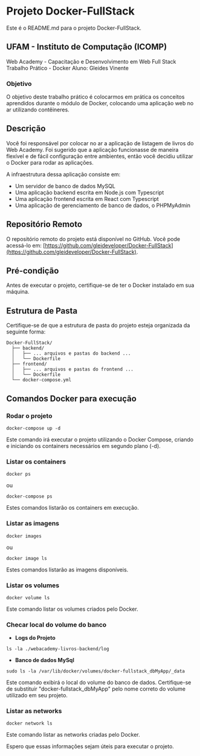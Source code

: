 # Projeto Docker-FullStack

Este é o README.md para o projeto Docker-FullStack.

## UFAM - Instituto de Computação (ICOMP)

Web Academy - Capacitação e Desenvolvimento em Web Full Stack
Trabalho Prático - Docker
Aluno: Gleides Vinente

### Objetivo

O objetivo deste trabalho prático é colocarmos em prática os conceitos aprendidos durante o módulo de Docker, colocando uma aplicação web no ar utilizando contêineres.

## Descrição

Você foi responsável por colocar no ar a aplicação de listagem de livros do Web Academy. Foi sugerido que a aplicação funcionasse de maneira flexível e de fácil configuração entre ambientes, então você decidiu utilizar o Docker para rodar as aplicações.

A infraestrutura dessa aplicação consiste em:

- Um servidor de banco de dados MySQL
- Uma aplicação backend escrita em Node.js com Typescript
- Uma aplicação frontend escrita em React com Typescript
- Uma aplicação de gerenciamento de banco de dados, o PHPMyAdmin

## Repositório Remoto

O repositório remoto do projeto está disponível no GitHub.
Você pode acessá-lo em: [https://github.com/gleideveloper/Docker-FullStack](https://github.com/gleideveloper/Docker-FullStack).

## Pré-condição

Antes de executar o projeto, certifique-se de ter o Docker instalado em sua máquina.

## Estrutura de Pasta

Certifique-se de que a estrutura de pasta do projeto esteja organizada da seguinte forma:

```
Docker-FullStack/
  ├── backend/
  │   ├── ... arquivos e pastas do backend ...
  │   └── Dockerfile
  ├── frontend/
  │   ├── ... arquivos e pastas do frontend ...
  │   └── Dockerfile
  └── docker-compose.yml
```

## Comandos Docker para execução

### Rodar o projeto

```
docker-compose up -d
```

Este comando irá executar o projeto utilizando o Docker Compose, criando e iniciando os containers necessários em segundo plano (-d).

### Listar os containers

```
docker ps
```

ou

```
docker-compose ps
```

Estes comandos listarão os containers em execução.

### Listar as imagens

```
docker images
```

ou

```
docker image ls
```

Estes comandos listarão as imagens disponíveis.

### Listar os volumes

```
docker volume ls
```

Este comando listar os volumes criados pelo Docker.

### Checar local do volume do banco

- **Logs do Projeto**

```
ls -la ./webacademy-livros-backend/log
```

- **Banco de dados MySql**

```
sudo ls -la /var/lib/docker/volumes/docker-fullstack_dbMyApp/_data
```

Este comando exibirá o local do volume do banco de dados. Certifique-se de substituir "docker-fullstack_dbMyApp" pelo nome correto do volume utilizado em seu projeto.

### Listar as networks

```
docker network ls
```

Este comando listar as networks criadas pelo Docker.

Espero que essas informações sejam úteis para executar o projeto.
